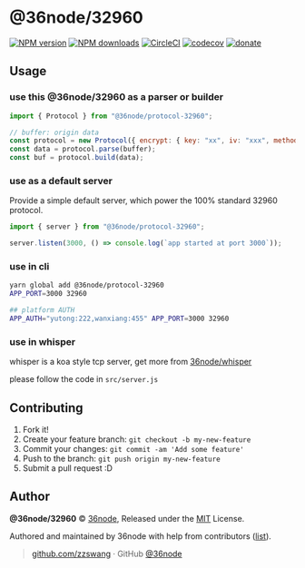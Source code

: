 # @36node/32960

[![NPM version](https://img.shields.io/npm/v/@36node/32960.svg?style=flat)](https://npmjs.com/package/@36node/32960)
[![NPM downloads](https://img.shields.io/npm/dm/@36node/32960.svg?style=flat)](https://npmjs.com/package/@36node/32960)
[![CircleCI](https://circleci.com/gh/36node/@36node/32960/tree/master.svg?style=shield)](https://circleci.com/gh/36node/@36node/32960/tree/master)
[![codecov](https://codecov.io/gh/36node/@36node/32960/branch/master/graph/badge.svg)](https://codecov.io/gh/36node/@36node/32960)
[![donate](https://img.shields.io/badge/$-donate-ff69b4.svg?maxAge=2592000&style=flat)](https://github.com/36node/donate)

## Usage

### use this @36node/32960 as a parser or builder

```js
import { Protocol } from "@36node/protocol-32960";

// buffer: origin data
const protocol = new Protocol({ encrypt: { key: "xx", iv: "xxx", method: "AES128" } });
const data = protocol.parse(buffer);
const buf = protocol.build(data);
```

### use as a default server

Provide a simple default server, which power the 100% standard 32960 protocol.

```js
import { server } from "@36node/protocol-32960";

server.listen(3000, () => console.log(`app started at port 3000`));
```

### use in cli

```sh
yarn global add @36node/protocol-32960
APP_PORT=3000 32960

## platform AUTH
APP_AUTH="yutong:222,wanxiang:455" APP_PORT=3000 32960
```

### use in whisper

whisper is a koa style tcp server, get more from [36node/whisper](https://github.com/36node/whisper)

please follow the code in `src/server.js`

## Contributing

1.  Fork it!
2.  Create your feature branch: `git checkout -b my-new-feature`
3.  Commit your changes: `git commit -am 'Add some feature'`
4.  Push to the branch: `git push origin my-new-feature`
5.  Submit a pull request :D

## Author

**@36node/32960** © [36node](https://github.com/36node), Released under the [MIT](./LICENSE) License.

Authored and maintained by 36node with help from contributors ([list](https://github.com/36node/@36node/32960/contributors)).

> [github.com/zzswang](https://github.com/zzswang) · GitHub [@36node](https://github.com/36node)
